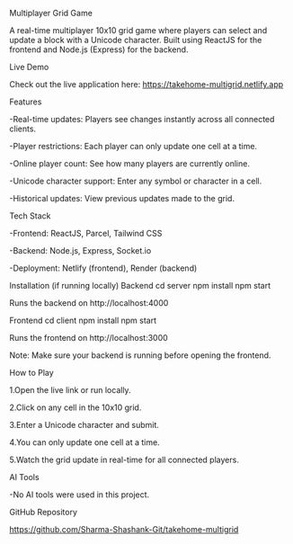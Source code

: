 Multiplayer Grid Game

A real-time multiplayer 10x10 grid game where players can select and update a block with a Unicode character. Built using ReactJS for the frontend and Node.js (Express) for the backend.

Live Demo

Check out the live application here: https://takehome-multigrid.netlify.app

Features

-Real-time updates: Players see changes instantly across all connected clients.

-Player restrictions: Each player can only update one cell at a time.

-Online player count: See how many players are currently online.

-Unicode character support: Enter any symbol or character in a cell.

-Historical updates: View previous updates made to the grid.

Tech Stack

-Frontend: ReactJS, Parcel, Tailwind CSS

-Backend: Node.js, Express, Socket.io

-Deployment: Netlify (frontend), Render (backend)

Installation (if running locally)
Backend
cd server
npm install
npm start


Runs the backend on http://localhost:4000

Frontend
cd client
npm install
npm start


Runs the frontend on http://localhost:3000

Note: Make sure your backend is running before opening the frontend.

How to Play

1.Open the live link or run locally.

2.Click on any cell in the 10x10 grid.

3.Enter a Unicode character and submit.

4.You can only update one cell at a time.

5.Watch the grid update in real-time for all connected players.

AI Tools

-No AI tools were used in this project.

GitHub Repository

https://github.com/Sharma-Shashank-Git/takehome-multigrid

